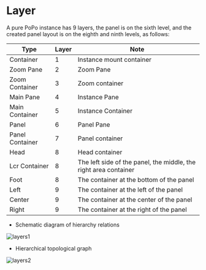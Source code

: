 # Layer

A pure PoPo instance has 9 layers, the panel is on the sixth level, and the created panel layout is on the eighth and ninth levels, as follows:

|Type|Layer|Note|
|-|-|-|
|Container|1|Instance mount container|
|Zoom Pane|2|Zoom Pane|
|Zoom Container|3|Zoom container|
|Main Pane|4|Instance Pane|
|Main Container|5|Instance Container|
|Panel|6|Panel Pane|
|Panel Container|7|Panel container|
|Head|8|Head container|
|Lcr Container|8|The left side of the panel, the middle, the right area container|
|Foot|8|The container at the bottom of the panel|
|Left|9|The container at the left of the panel|
|Center|9|The container at the center of the panel|
|Right|9|The container at the right of the panel|

- Schematic diagram of hierarchy relations

![layers1](_images/layers2.png)

- Hierarchical topological graph

![layers2](_images/layers.png)
